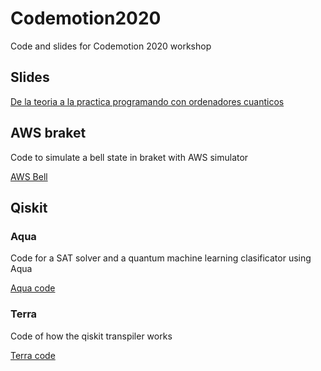# Codemotion2020
Code and slides for Codemotion 2020 workshop


## Slides
[De la teoria a la practica programando con ordenadores cuanticos](https://github.com/QuantumMadrid/codemotion2020/blob/main/De%20la%20teoria%20a%20la%20practica%20programando%20con%20ordenadores%20cuanticos.pptx)

## AWS braket

Code to simulate a bell state in braket with AWS simulator

[AWS Bell](https://github.com/QuantumMadrid/codemotion2020/blob/main/aws%20braket.ipynb)

## Qiskit

### Aqua

Code for a SAT solver and a quantum machine learning clasificator using Aqua

[Aqua code](https://github.com/QuantumMadrid/codemotion2020/blob/main/Aqua.ipynb)

### Terra

Code of how the qiskit transpiler works

[Terra code](https://github.com/QuantumMadrid/codemotion2020/blob/main/Terra.ipynb)


